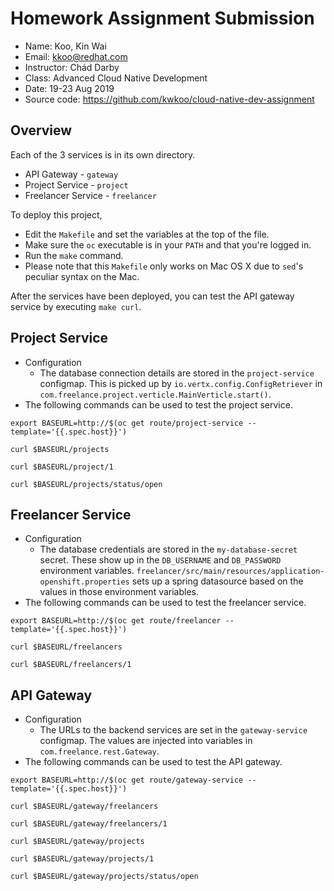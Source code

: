 # Homework Assignment Submission

* Name: Koo, Kin Wai
* Email: kkoo@redhat.com
* Instructor: Chád Darby
* Class: Advanced Cloud Native Development
* Date: 19-23 Aug 2019
* Source code: <https://github.com/kwkoo/cloud-native-dev-assignment>

## Overview

Each of the 3 services is in its own directory.

* API Gateway - `gateway`
* Project Service - `project`
* Freelancer Service - `freelancer`

To deploy this project,

* Edit the `Makefile` and set the variables at the top of the file.
* Make sure the `oc` executable is in your `PATH` and that you're logged in.
* Run the `make` command.
* Please note that this `Makefile` only works on Mac OS X due to `sed`'s peculiar syntax on the Mac.

After the services have been deployed, you can test the API gateway service by executing `make curl`.

## Project Service

* Configuration
	* The database connection details are stored in the `project-service` configmap. This is picked up by `io.vertx.config.ConfigRetriever` in `com.freelance.project.verticle.MainVerticle.start()`.
* The following commands can be used to test the project service.

````
export BASEURL=http://$(oc get route/project-service --template='{{.spec.host}}')

curl $BASEURL/projects

curl $BASEURL/project/1

curl $BASEURL/projects/status/open
````

## Freelancer Service

* Configuration
	* The database credentials are stored in the `my-database-secret` secret. These show up in the `DB_USERNAME` and `DB_PASSWORD` environment variables. `freelancer/src/main/resources/application-openshift.properties` sets up a spring datasource based on the values in those environment variables.
* The following commands can be used to test the freelancer service.

````
export BASEURL=http://$(oc get route/freelancer --template='{{.spec.host}}')

curl $BASEURL/freelancers

curl $BASEURL/freelancers/1
````


## API Gateway

* Configuration
	* The URLs to the backend services are set in the `gateway-service` configmap. The values are injected into variables in `com.freelance.rest.Gateway`.
* The following commands can be used to test the API gateway.

````
export BASEURL=http://$(oc get route/gateway-service --template='{{.spec.host}}')

curl $BASEURL/gateway/freelancers

curl $BASEURL/gateway/freelancers/1

curl $BASEURL/gateway/projects

curl $BASEURL/gateway/projects/1

curl $BASEURL/gateway/projects/status/open
````